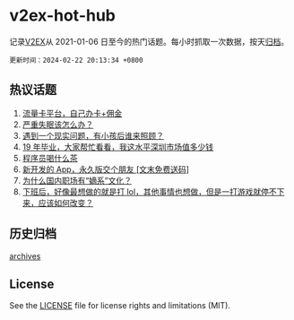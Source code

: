 # v2ex-hot-hub

 记录[V2EX](https://www.v2ex.com/)从 2021-01-06 日至今的热门话题。每小时抓取一次数据，按天[归档](archives)。

`更新时间：2024-02-22 20:13:34 +0800`

## 热议话题

1. [流量卡平台，自己办卡+佣金](https://www.v2ex.com/t/1017424)
1. [严重失眠该怎么办？](https://www.v2ex.com/t/1017427)
1. [遇到一个现实问题，有小孩后谁来照顾？](https://www.v2ex.com/t/1017442)
1. [19 年毕业，大家帮忙看看，我这水平深圳市场值多少钱](https://www.v2ex.com/t/1017458)
1. [程序员喝什么茶](https://www.v2ex.com/t/1017462)
1. [新开发的 App，永久版交个朋友 [文末免费送码]](https://www.v2ex.com/t/1017611)
1. [为什么国内职场有“嫡系”文化？](https://www.v2ex.com/t/1017402)
1. [下班后，好像最想做的就是打 lol，其他事情也想做，但是一打游戏就停不下来，应该如何改变？](https://www.v2ex.com/t/1017478)

## 历史归档

[archives](archives)

## License

See the [LICENSE](LICENSE) file for license rights and limitations (MIT).
